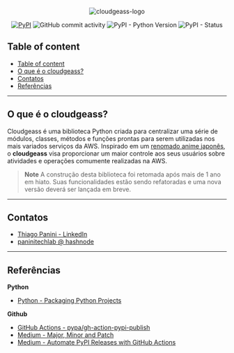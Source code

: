 <div align="center">
    <br><img src="https://github.com/ThiagoPanini/cloudgeass/blob/config/repo-refactor/docs/imgs/01-header-readme.png?raw=true" alt="cloudgeass-logo">
</div>

<div align="center">  
  
  [![PyPI](https://img.shields.io/pypi/v/cloudgeass?color=purple)](https://pypi.org/project/cloudgeass/)
  ![GitHub commit activity](https://img.shields.io/github/commit-activity/m/ThiagoPanini/cloudgeass?color=blue)
  ![PyPI - Python Version](https://img.shields.io/pypi/pyversions/cloudgeass?color=lightblue)
  ![PyPI - Status](https://img.shields.io/pypi/status/cloudgeass?color=red)

</div>

## Table of content

- [Table of content](#table-of-content)
- [O que é o cloudgeass?](#o-que-é-o-cloudgeass)
- [Contatos](#contatos)
- [Referências](#referências)

___

## O que é o cloudgeass?

Cloudgeass é uma biblioteca Python criada para centralizar uma série de módulos, classes, métodos e funções prontas para serem utilizadas nos mais variados serviços da AWS. Inspirado em um [renomado anime japonês](https://en.wikipedia.org/wiki/Code_Geass), o **cloudgeass** visa proporcionar um maior controle aos seus usuários sobre atividades e operações comumente realizadas na AWS.

> **Note**
> A construção desta biblioteca foi retomada após mais de 1 ano em hiato. Suas funcionalidades estão sendo refatoradas e uma nova versão deverá ser lançada em breve.

___

## Contatos

- [Thiago Panini - LinkedIn](https://www.linkedin.com/in/thiago-panini/)
- [paninitechlab @ hashnode](https://panini.hashnode.dev/)
  
___

## Referências

**Python**

- [Python - Packaging Python Projects](https://packaging.python.org/en/latest/tutorials/packaging-projects/)

**Github**

- [GitHub Actions - pypa/gh-action-pypi-publish](https://github.com/marketplace/actions/pypi-publish)
- [Medium - Major, Minor and Patch](https://medium.com/fiverr-engineering/major-minor-patch-a5298e2e1798)
- [Medium - Automate PyPI Releases with GitHub Actions](https://medium.com/@VersuS_/automate-pypi-releases-with-github-actions-4c5a9cfe947d)